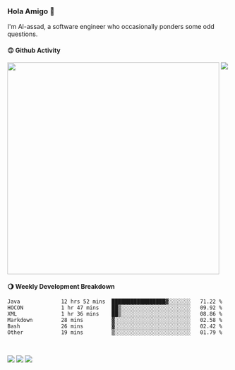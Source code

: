 ### Hola Amigo 🤣   

I'm Al-assad, a software engineer who occasionally ponders some odd questions.  
 
#### 🙃 Github Activity 
<div>
  <img src="https://github-readme-stats.vercel.app/api?username=al-assad&show_icons=true" align="top" style="display: inline-block;" width="480"/>
  <img src="https://github-readme-stats.vercel.app/api/top-langs/?username=al-assad&hide=css,html&langs_count=8&layout=compact" align="top" style="display: inline-block;"/>
</div>

#### 🌖 Weekly Development Breakdown
<!--START_SECTION:waka-->

```text
Java             12 hrs 52 mins  █████████████████▓░░░░░░░   71.22 %
HOCON            1 hr 47 mins    ██▒░░░░░░░░░░░░░░░░░░░░░░   09.92 %
XML              1 hr 36 mins    ██▒░░░░░░░░░░░░░░░░░░░░░░   08.86 %
Markdown         28 mins         ▓░░░░░░░░░░░░░░░░░░░░░░░░   02.58 %
Bash             26 mins         ▓░░░░░░░░░░░░░░░░░░░░░░░░   02.42 %
Other            19 mins         ▒░░░░░░░░░░░░░░░░░░░░░░░░   01.79 %
```

<!--END_SECTION:waka-->

<br>

<a href="https://twitter.com/Alassad_dev"><img src="https://img.shields.io/badge/Twitter-@Alassad__dev-blue?style=flat&logo=twitter" /></a>
<a href="https://t.me/alassad_dev"><img src="https://img.shields.io/badge/Telegram-@alassad__dev-orange?style=flat&logo=telegram" /></a>
<a href="https://al-assad.github.io"><img src="https://img.shields.io/badge/Blogs-Linying_Assad's_Blog-yellow?style=flat&logo=github" /></a>

